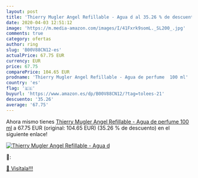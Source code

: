 ```yaml
---
layout: post
title: 'Thierry Mugler Angel Refillable - Agua d al 35.26 % de descuento'
date: 2020-04-03 12:51:12
image: 'https://m.media-amazon.com/images/I/41Fxrk9somL._SL200_.jpg'
comments: true
category: ofertas
author: ring
slug: 'B00V88CN12-es'
actualPrice: 67.75 EUR
currency: EUR
price: 67.75
comparePrice: 104.65 EUR
prodname: 'Thierry Mugler Angel Refillable - Agua de perfume  100 ml'
country: 'es'
flag: '🇪🇸'
buyurl: 'https://www.amazon.es/dp/B00V88CN12/?tag=tolees-21'
descuento: '35.26'
average: '67.75'
---
```


Ahora mismo tienes [Thierry Mugler Angel Refillable - Agua de perfume  100 ml](https://www.amazon.es/dp/B00V88CN12/?tag=tolees-21) a 67.75 EUR (original: 104.65 EUR) (35.26 %  de descuento) en el siguiente enlace!

[![Thierry Mugler Angel Refillable - Agua d](https://m.media-amazon.com/images/I/41Fxrk9somL._SL200_.jpg)](https://www.amazon.es/dp/B00V88CN12/?tag=tolees-21)

🔎:


[🛒 Visítala!!!](https://www.amazon.es/dp/B00V88CN12/?tag=tolees-21)
